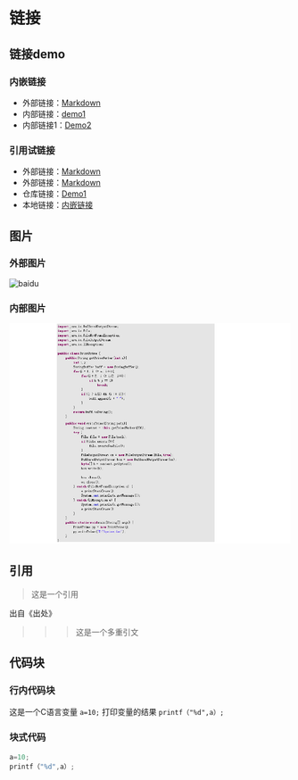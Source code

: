 # 链接

## 链接demo

### 内嵌链接
- 外部链接：[Markdown](https://www.appinn.com/markdown/)  
- 内部链接：[demo1](Demo1.md)  
- 内部链接1：[Demo2](Demo2.md#引用试链接)

### 引用试链接
- 外部链接：[Markdown]  
- 外部链接：[Markdown][baidu]  
- 仓库链接：[Demo1]  
- 本地链接：[内嵌链接]  

## 图片

### 外部图片
![baidu](https://www.baidu.com/img/bd_logo1.png "百度图片")  

### 内部图片
![du][open] 

## 引用

> 这是一个引用  

出自《出处》

>>> 这是一个多重引文

## 代码块

### 行内代码块
这是一个C语言变量 `a=10;` 打印变量的结果 `printf（"%d",a）;`  

### 块式代码  

```c 
a=10;  
printf（"%d",a）;  
```



<!---  链接  -->  
[Markdown]:https://www.appinn.com/markdown/  
[baidu]:https://www.appinn.com/markdown/  
[Demo1]:Demo1.md  
[内嵌链接]:Demo2.md#内嵌链接   
[open]:imagins/0.png  

